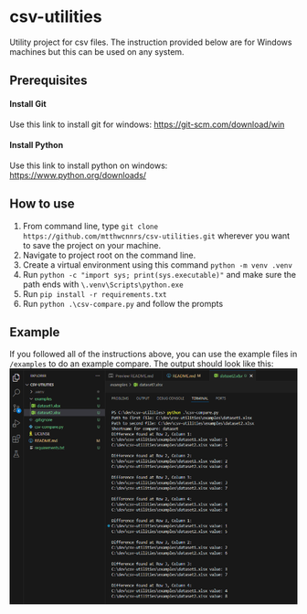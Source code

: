# csv-utilities

Utility project for csv files. The instruction provided below are for Windows machines but this can be used on any system.

## Prerequisites

#### Install Git

Use this link to install git for windows: https://git-scm.com/download/win

#### Install Python

Use this link to install python on windows: https://www.python.org/downloads/

## How to use

1.  From command line, type `git clone https://github.com/mtthwcnnrs/csv-utilities.git` wherever you want to save the project on your machine.
1.  Navigate to project root on the command line.
1.  Create a virtual environment using this command `python -m venv .venv`
1.  Run `python -c "import sys; print(sys.executable)"` and make sure the path ends with `\.venv\Scripts\python.exe`
1.  Run `pip install -r requirements.txt`
1.  Run `python .\csv-compare.py` and follow the prompts

## Example

If you followed all of the instructions above, you can use the example files in `/examples` to do an example compare. The output should look like this:
![Screenshot not loading](examples/assets/screenshot.png)
